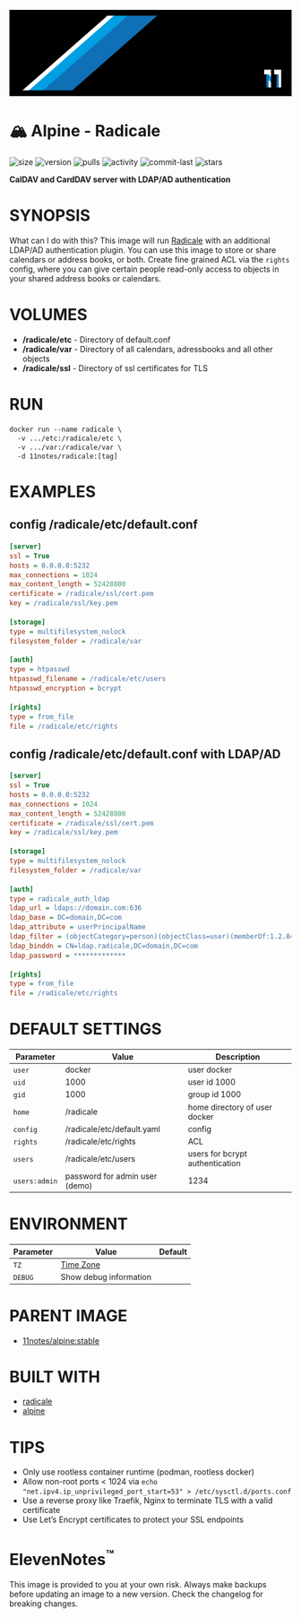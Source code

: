 ![Banner](https://github.com/11notes/defaults/blob/main/static/img/banner.png?raw=true)

# 🏔️ Alpine - Radicale
![size](https://img.shields.io/docker/image-size/11notes/radicale/3.1.8?color=0eb305) ![version](https://img.shields.io/docker/v/11notes/radicale/3.1.8?color=eb7a09) ![pulls](https://img.shields.io/docker/pulls/11notes/radicale?color=2b75d6) ![activity](https://img.shields.io/github/commit-activity/m/11notes/docker-radicale?color=c91cb8) ![commit-last](https://img.shields.io/github/last-commit/11notes/docker-radicale?color=c91cb8) ![stars](https://img.shields.io/docker/stars/11notes/radicale?color=e6a50e)

**CalDAV and CardDAV server with LDAP/AD authentication**

# SYNOPSIS
What can I do with this? This image will run [Radicale](https://radicale.org/) with an additional LDAP/AD authentication plugin. You can use this image to store or share calendars or address books, or both. Create fine grained ACL via the `rights` config, where you can give certain people read-only access to objects in your shared address books or calendars.

# VOLUMES
* **/radicale/etc** - Directory of default.conf
* **/radicale/var** - Directory of all calendars, adressbooks and all other objects
* **/radicale/ssl** - Directory of ssl certificates for TLS

# RUN
```shell
docker run --name radicale \
  -v .../etc:/radicale/etc \
  -v .../var:/radicale/var \
  -d 11notes/radicale:[tag]
```

# EXAMPLES
## config /radicale/etc/default.conf
```ini
[server]
ssl = True
hosts = 0.0.0.0:5232
max_connections = 1024
max_content_length = 52428800
certificate = /radicale/ssl/cert.pem
key = /radicale/ssl/key.pem

[storage]
type = multifilesystem_nolock
filesystem_folder = /radicale/var

[auth]
type = htpasswd
htpasswd_filename = /radicale/etc/users
htpasswd_encryption = bcrypt

[rights]
type = from_file
file = /radicale/etc/rights
```

## config /radicale/etc/default.conf with LDAP/AD
```ini
[server]
ssl = True
hosts = 0.0.0.0:5232
max_connections = 1024
max_content_length = 52428800
certificate = /radicale/ssl/cert.pem
key = /radicale/ssl/key.pem

[storage]
type = multifilesystem_nolock
filesystem_folder = /radicale/var

[auth]
type = radicale_auth_ldap
ldap_url = ldaps://domain.com:636
ldap_base = DC=domain,DC=com
ldap_attribute = userPrincipalName
ldap_filter = (objectCategory=person)(objectClass=user)(memberOf:1.2.840.113556.1.4.1941:=CN=Radicale Users,DC=domain,DC=com)
ldap_binddn = CN=ldap.radicale,DC=domain,DC=com
ldap_password = *************

[rights]
type = from_file
file = /radicale/etc/rights
```

# DEFAULT SETTINGS
| Parameter | Value | Description |
| --- | --- | --- |
| `user` | docker | user docker |
| `uid` | 1000 | user id 1000 |
| `gid` | 1000 | group id 1000 |
| `home` | /radicale | home directory of user docker |
| `config` | /radicale/etc/default.yaml | config |
| `rights` | /radicale/etc/rights | ACL |
| `users` | /radicale/etc/users | users for bcrypt authentication |
| `users:admin` | password for admin user (demo) | 1234 |

# ENVIRONMENT
| Parameter | Value | Default |
| --- | --- | --- |
| `TZ` | [Time Zone](https://en.wikipedia.org/wiki/List_of_tz_database_time_zones) | |
| `DEBUG` | Show debug information | |

# PARENT IMAGE
* [11notes/alpine:stable](https://hub.docker.com/r/11notes/alpine)

# BUILT WITH
* [radicale](https://radicale.org/)
* [alpine](https://alpinelinux.org)

# TIPS
* Only use rootless container runtime (podman, rootless docker)
* Allow non-root ports < 1024 via `echo "net.ipv4.ip_unprivileged_port_start=53" > /etc/sysctl.d/ports.conf`
* Use a reverse proxy like Traefik, Nginx to terminate TLS with a valid certificate
* Use Let’s Encrypt certificates to protect your SSL endpoints

# ElevenNotes<sup>™️</sup>
This image is provided to you at your own risk. Always make backups before updating an image to a new version. Check the changelog for breaking changes.
    